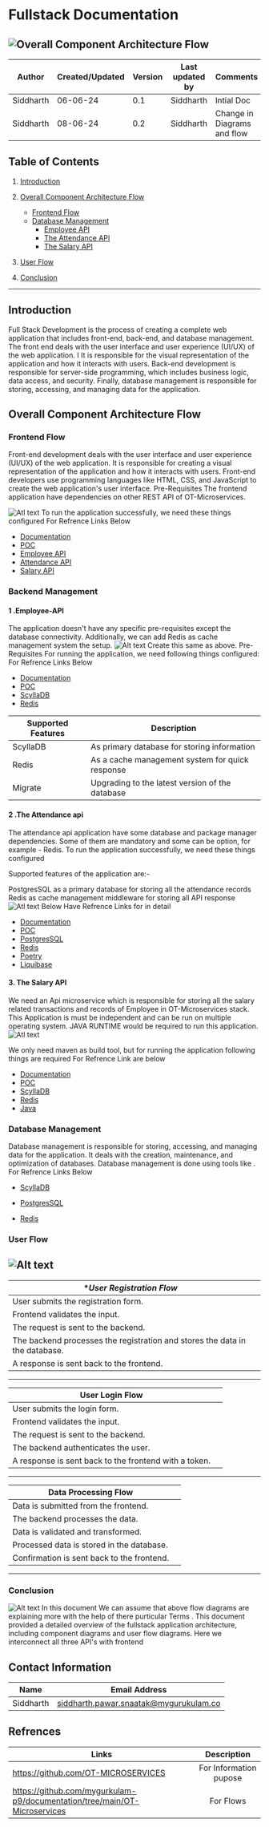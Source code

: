 # Fullstack Documentation
![Overall Component Architecture Flow](https://www.revenueriver.co/hubfs/fullstack.jpeg#keepProtocol)
---

| Author | Created/Updated | Version  | Last updated by | Comments |
|--------|------------|----------|-----------------|----------------|
| Siddharth   | 06-06-24   | 0.1| Siddharth          | Intial Doc       |
| Siddharth   |  08-06-24  | 0.2| Siddharth          | Change in Diagrams and flow      |
## Table of Contents
1. [Introduction](#introduction)
2. [Overall Component Architecture Flow](#overall-component-architecture-flow)
   * [Frontend Flow](#frontend-flow)
    * [Database Management](#database-management)
      *  [Employee API](#employee-api)
      * [The Attendance API](#the-attendance-api)
      * [The Salary API](#the-salary-api)


3. [User Flow](#user-flow)
5. [Conclusion](#conclusion)

---


## Introduction

Full Stack Development is the process of creating a complete web application that includes front-end, back-end, and database management. 
The front end deals with the user interface and user experience (UI/UX) of the web application. I
It is responsible for the visual representation of the application and how it interacts with users. 
Back-end development is responsible for server-side programming, which includes business logic, data access, and security. Finally, database management is responsible for storing, accessing, and managing data for the application.

## Overall Component Architecture Flow

### Frontend Flow

Front-end development deals with the user interface and user experience (UI/UX) of the web application. 
It is responsible for creating a visual representation of the application and how it interacts with users.
Front-end developers use programming languages like HTML, CSS, and JavaScript to create the web application's user interface.
Pre-Requisites
The frontend application have dependencies on other REST API of OT-Microservices.

![Atl text](https://github.com/OT-MICROSERVICES/frontend/raw/main/static/frontend.png)
To run the application successfully, we need these things configured
For Refrence Links Below
* [Documentation](https://github.com/mygurkulam-p9/documentation/tree/main/OT-Microservices/Frontend/Detailed-Documentation) 
* [POC](https://github.com/mygurkulam-p9/documentation/tree/main/OT-Microservices/Frontend/POC) 
* [Employee API](https://github.com/mygurkulam-p9/documentation/tree/main/OT-Microservices/Employee-API)
* [Attendance API](https://github.com/mygurkulam-p9/documentation/tree/main/OT-Microservices/Attendance)
* [Salary API](https://github.com/mygurkulam-p9/documentation/tree/main/OT-Microservices/Salary-API)

### Backend Management 



#### 1 .Employee-API

The application doesn't have any specific pre-requisites except the database connectivity. Additionally, we can add Redis as cache management system  the setup.
![Alt text](https://github.com/OT-MICROSERVICES/employee-api/raw/main/static/employee.png)
Create this same as above.
Pre-Requisites
For running the application, we need following things configured:
For Refrence Links Below
* [Documentation](https://github.com/mygurkulam-p9/documentation/tree/main/OT-Microservices/Employee-API/Detailed-Documentation) 
* [POC](https://github.com/mygurkulam-p9/documentation/tree/main/OT-Microservices/Employee-API/POC) 
* [ScyllaDB](https://github.com/mygurkulam-p9/documentation/tree/main/OT-Microservices/Employee-API/POC)
* [Redis](https://redis.io/docs/latest/operate/oss_and_stack/install/install-stack/linux/)


| **Supported Features**                                   | **Description**                                                           |
|----------------------------------------------------------|---------------------------------------------------------------------------|
| ScyllaDB                                                 | As primary database for storing information                               |
| Redis                                                    | As a cache management system for quick response                           |
| Migrate                                                   | Upgrading to the latest version of the database                           |


#### 2 .The Attendance api
The attendance api application have some database and package manager dependencies. Some of them are mandatory and some can be option, for example - Redis.
To run the application successfully,
we need these things configured

Supported features of the application are:-

PostgresSQL as a primary database for storing all the attendance records
Redis as cache management middleware for storing all API response
![Atl text](https://github.com/OT-MICROSERVICES/attendance-api/raw/main/static/attendance.png)
Below Have Refrence Links for in detail
* [Documentation](https://github.com/mygurkulam-p9/documentation/tree/main/OT-Microservices/Attendance/Documentation) 
* [POC](https://github.com/mygurkulam-p9/documentation/tree/main/OT-Microservices/Attendance/POC) 
* [PostgresSQL](https://github.com/mygurkulam-p9/documentation/tree/main/OT-Microservices/Postgresql/Detailed%20Document) 
* [Redis](https://redis.io/docs/latest/operate/oss_and_stack/install/install-stack/linux/)
* [Poetry](https://www.digitalocean.com/community/tutorials/how-to-install-poetry-to-manage-python-dependencies-on-ubuntu-22-04)
* [Liquibase](https://docs.liquibase.com/start/install/liquibase-linux-debian-ubuntu.html)

#### 3. The Salary API
We need an Api microservice which is responsible for storing all the salary related transactions and records of Employee in OT-Microservices stack. This Application is must be independent and can be run on multiple operating system. JAVA RUNTIME would be required to run this application.
![Atl text](https://github.com/OT-MICROSERVICES/salary-api/blob/main/static/salary.png?raw=true)

We only need maven as build tool, but for running the application following things are required
For Refrence Link are below 
* [Documentation](https://github.com/mygurkulam-p9/documentation/tree/main/OT-Microservices/Salary-API/Detailed-Documentation)
* [POC](https://github.com/mygurkulam-p9/documentation/tree/main/OT-Microservices/Salary-API/Salary_POC)
* [ScyllaDB](https://opensource.docs.scylladb.com/stable/getting-started/install-scylla/install-on-linux.html)
* [Redis](https://redis.io/docs/latest/operate/oss_and_stack/install/install-stack/linux/)
* [Java](https://maven.apache.org/)

### Database Management

Database management is responsible for storing, accessing, and managing data for the application. It deals with the creation, maintenance, and optimization of databases. Database management is done using tools like .
For Refrence Links Below
* [ScyllaDB](https://github.com/mygurkulam-p9/documentation/tree/main/OT-Microservices/Employee-API/POC)
  
* [PostgresSQL](https://github.com/mygurkulam-p9/documentation/tree/main/OT-Microservices/Postgresql/Detailed%20Document)
  
* [Redis](https://redis.io/docs/latest/operate/oss_and_stack/install/install-stack/linux/)

### User Flow
![Alt text](https://prepbytes-misc-images.s3.ap-south-1.amazonaws.com/assets/1673592711181-What%20is%20Full%20Stack%20Development1.png)
---

| **User Registration Flow* |                                                                                         |  
|---------------|-----------------------------------------------------------------------------------------|
| User submits the registration form. |                                                      |
| Frontend validates the input. |                                                          |
| The request is sent to the backend. |                                                      |
| The backend processes the registration and stores the data in the database. |                            |
| A response is sent back to the frontend. |                                                      |
---

| **User Login Flow** |      |                                                   
|---------------------|----------|                                          
| User submits the login form. |  |                                           
| Frontend validates the input. | |                                           
| The request is sent to the backend. |   |                                   
| The backend authenticates the user. |   |                                   
| A response is sent back to the frontend with a token. |    |          
---

| **Data Processing Flow** |                                                                                        |
|---------------------------|----------------------------------------------------------------------------------------|
| Data is submitted from the frontend. |                                                               |
| The backend processes the data. |                                                                         |
| Data is validated and transformed. |                                                                |
| Processed data is stored in the database. |                                                           |
| Confirmation is sent back to the frontend. |                                                       |
---
### Conclusion
![Alt text](https://github.com/mygurkulam-p9/documentation/assets/160397748/bf2a9eaf-05c9-47e9-bb35-f533e42d02bc)
In this document We can assume that above flow diagrams are explaining more with the help of there purticular Terms .
This document provided a detailed overview of the fullstack application architecture, including component diagrams and user flow diagrams.
Here we interconnect all three API's with frontend 

## Contact Information

| Name          | Email Address                          | 
| ------------- |:--------------------------------------:|
| Siddharth      | siddharth.pawar.snaatak@mygurukulam.co |

## Refrences 

| Links          | Description                          | 
| ------------- |:--------------------------------------:|
|    https://github.com/OT-MICROSERVICES  | For Information pupose|
|   https://github.com/mygurkulam-p9/documentation/tree/main/OT-Microservices  | For Flows |
